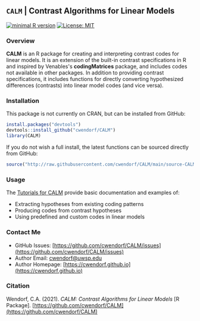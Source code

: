 
## `CALM` | Contrast Algorithms for Linear Models

[![minimal R version](https://img.shields.io/badge/R%3E%3D-3.6.2-6666ff.svg)](https://cran.r-project.org/)
[![License: MIT](https://img.shields.io/badge/License-MIT-blue.svg)](https://opensource.org/licenses/MIT)

### Overview

**CALM** is an R package for creating and interpreting contrast codes for linear models. It is an extension of the built-in contrast specifications in R and inspired by Venables's **codingMatrices** package, and includes codes not available in other packages. In addition to providing contrast specifications, it includes functions for directly converting hypothesized differences (contrasts) into linear model codes (and vice versa).

### Installation

This package is not currently on CRAN, but can be installed from GitHub:

``` r
install.packages("devtools")
devtools::install_github("cwendorf/CALM")
library(CALM)
```

If you do not wish a full install, the latest functions can be sourced directly from GitHub:

```r
source("http://raw.githubusercontent.com/cwendorf/CALM/main/source-CALM.R")
```

### Usage

The [Tutorials for CALM](./docs/README.md) provide basic documentation and examples of:

- Extracting hypotheses from existing coding patterns
- Producing codes from contrast hypotheses
- Using predefined and custom codes in linear models

### Contact Me

- GitHub Issues: [https://github.com/cwendorf/CALM/issues](https://github.com/cwendorf/CALM/issues) 
- Author Email: [cwendorf@uwsp.edu](mailto:cwendorf@uwsp.edu)
- Author Homepage: [https://cwendorf.github.io](https://cwendorf.github.io)

### Citation

Wendorf, C.A. (2021). *CALM: Contrast Algorithms for Linear Models* [R Package]. [https://github.com/cwendorf/CALM](https://github.com/cwendorf/CALM)
